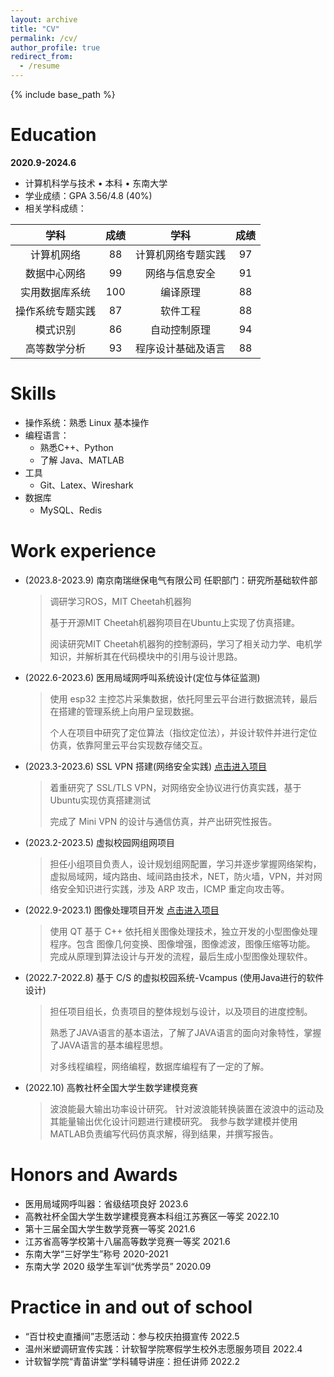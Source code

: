 ```yaml
---
layout: archive
title: "CV"
permalink: /cv/
author_profile: true
redirect_from:
  - /resume
---
```


{% include base_path %}

Education
======
**2020.9-2024.6**
* 计算机科学与技术 • 本科 • 东南大学 
* 学业成绩：GPA 3.56/4.8 (40%)
* 相关学科成绩：

| 学科 | 成绩 | 学科 | 成绩 |
|:--------:|:-------:|:--------:|:-------:|
| 计算机网络| 88  | 计算机网络专题实践| 97  
| 数据中心网络| 99  | 网络与信息安全| 91  |
| 实用数据库系统| 100  | 编译原理| 88  |
| 操作系统专题实践| 87  | 软件工程| 88  |
| 模式识别| 86  | 自动控制原理| 94  |
| 高等数学分析| 93  | 程序设计基础及语言| 88  |




<!-- * Summer 2015: Research Assistant
  * Github University
  * Duties included: Tagging issues
  * Supervisor: Professor Git

* Fall 2015: Research Assistant
  * Github University
  * Duties included: Merging pull requests
  * Supervisor: Professor Hub -->
  
Skills
======
* 操作系统：熟悉 Linux 基本操作
* 编程语言：
  * 熟悉C++、Python
  * 了解 Java、MATLAB
* 工具
  * Git、Latex、Wireshark
* 数据库
  * MySQL、Redis

Work experience
======



- (2023.8-2023.9) 南京南瑞继保电气有限公司 任职部门：研究所基础软件部
    > 调研学习ROS，MIT Cheetah机器狗
    > 
    > 基于开源MIT Cheetah机器狗项目在Ubuntu上实现了仿真搭建。
    > 
    > 阅读研究MIT Cheetah机器狗的控制源码，学习了相关动力学、电机学知识，并解析其在代码模块中的引用与设计思路。



-  (2022.6-2023.6) 医用局域网呼叫系统设计(定位与体征监测)
    > 使用 esp32 主控芯片采集数据，依托阿里云平台进行数据流转，最后在搭建的管理系统上向用户呈现数据。
    > 
    > 个人在项目中研究了定位算法（指纹定位法），并设计软件并进行定位仿真，依靠阿里云平台实现数存储交互。


- (2023.3-2023.6) SSL VPN 搭建(网络安全实践) [点击进入项目](https://github.com/Frank2001Feng/NetworkSecurityVPN)
    >着重研究了 SSL/TLS VPN，对网络安全协议进行仿真实践，基于Ubuntu实现仿真搭建测试
    >
    >完成了 Mini VPN 的设计与通信仿真，并产出研究性报告。


- (2023.2-2023.5) 虚拟校园网组网项目
    > 担任小组项目负责人，设计规划组网配置，学习并逐步掌握网络架构，虚拟局域网，域内路由、域间路由技术，NET，防火墙，VPN，并对网络安全知识进行实践，涉及 ARP 攻击，ICMP 重定向攻击等。

- (2022.9-2023.1) 图像处理项目开发 [点击进入项目](https://github.com/Frank2001Feng/project-submit/tree/master/DIP)
    > 使用 QT 基于 C++ 依托相关图像处理技术，独立开发的小型图像处理程序。包含 图像几何变换、图像增强，图像滤波，图像压缩等功能。
    > 完成从原理到算法设计与开发的流程，最后生成小型图像处理软件。

- (2022.7-2022.8) 基于 C/S 的虚拟校园系统-Vcampus (使用Java进行的软件设计)
    > 担任项目组长，负责项目的整体规划与设计，以及项目的进度控制。
    > 
    > 熟悉了JAVA语言的基本语法，了解了JAVA语言的面向对象特性，掌握了JAVA语言的基本编程思想。
    > 
    > 对多线程编程，网络编程，数据库编程有了一定的了解。

- (2022.10) 高教社杯全国大学生数学建模竞赛
    >波浪能最大输出功率设计研究。
    >针对波浪能转换装置在波浪中的运动及其能量输出优化设计问题进行建模研究。
    >我参与数学建模并使用MATLAB负责编写代码仿真求解，得到结果，并撰写报告。


Honors and Awards
======
<!-- 将年份居右对齐 -->
* 医用局域网呼叫器：省级结项良好 2023.6       
* 高教社杯全国大学生数学建模竞赛本科组江苏赛区一等奖 2022.10
* 第十三届全国大学生数学竞赛一等奖 2021.6
* 江苏省高等学校第十八届高等数学竞赛一等奖 2021.6
* 东南大学“三好学生”称号 2020-2021
* 东南大学 2020 级学生军训“优秀学员” 2020.09

Practice in and out of school
======
* “百廿校史直播间”志愿活动：参与校庆拍摄宣传       2022.5     
* 温州米塑调研宣传实践：计软智学院寒假学生校外志愿服务项目  2022.4
* 计软智学院“青苗讲堂”学科辅导讲座：担任讲师        2022.2


<!-- Publications
======
  <ul>{% for post in site.publications %}
    {% include archive-single-cv.html %}
  {% endfor %}</ul>
  
Talks
======
  <ul>{% for post in site.talks %}
    {% include archive-single-talk-cv.html %}
  {% endfor %}</ul>
  
Teaching
======
  <ul>{% for post in site.teaching %}
    {% include archive-single-cv.html %}
  {% endfor %}</ul>
  
Service and leadership
======
* Currently signed in to 43 different slack teams -->
